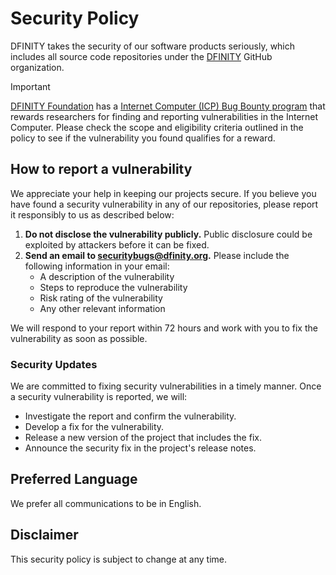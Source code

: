 # Security Policy

DFINITY takes the security of our software products seriously, which includes all source code repositories under the [DFINITY](https://github.com/dfinity) GitHub organization.

<!-- prettier-ignore-start -->
> [!IMPORTANT]  
> [DFINITY Foundation](https://dfinity.org) has a [Internet Computer (ICP) Bug Bounty program](https://dfinity.org/bug-bounty/) that rewards researchers for finding and reporting vulnerabilities in the Internet Computer. Please check the scope and eligibility criteria outlined in the policy to see if the vulnerability you found qualifies for a reward.
<!-- prettier-ignore-end -->

## How to report a vulnerability

We appreciate your help in keeping our projects secure.
If you believe you have found a security vulnerability in any of our repositories, please report it responsibly to us as described below:

1. **Do not disclose the vulnerability publicly.** Public disclosure could be exploited by attackers before it can be fixed.
2. **Send an email to securitybugs@dfinity.org.** Please include the following information in your email:
   - A description of the vulnerability
   - Steps to reproduce the vulnerability
   - Risk rating of the vulnerability
   - Any other relevant information

We will respond to your report within 72 hours and work with you to fix the vulnerability as soon as possible.

### Security Updates

We are committed to fixing security vulnerabilities in a timely manner. Once a security vulnerability is reported, we will:

- Investigate the report and confirm the vulnerability.
- Develop a fix for the vulnerability.
- Release a new version of the project that includes the fix.
- Announce the security fix in the project's release notes.

## Preferred Language

We prefer all communications to be in English.

## Disclaimer

This security policy is subject to change at any time.
